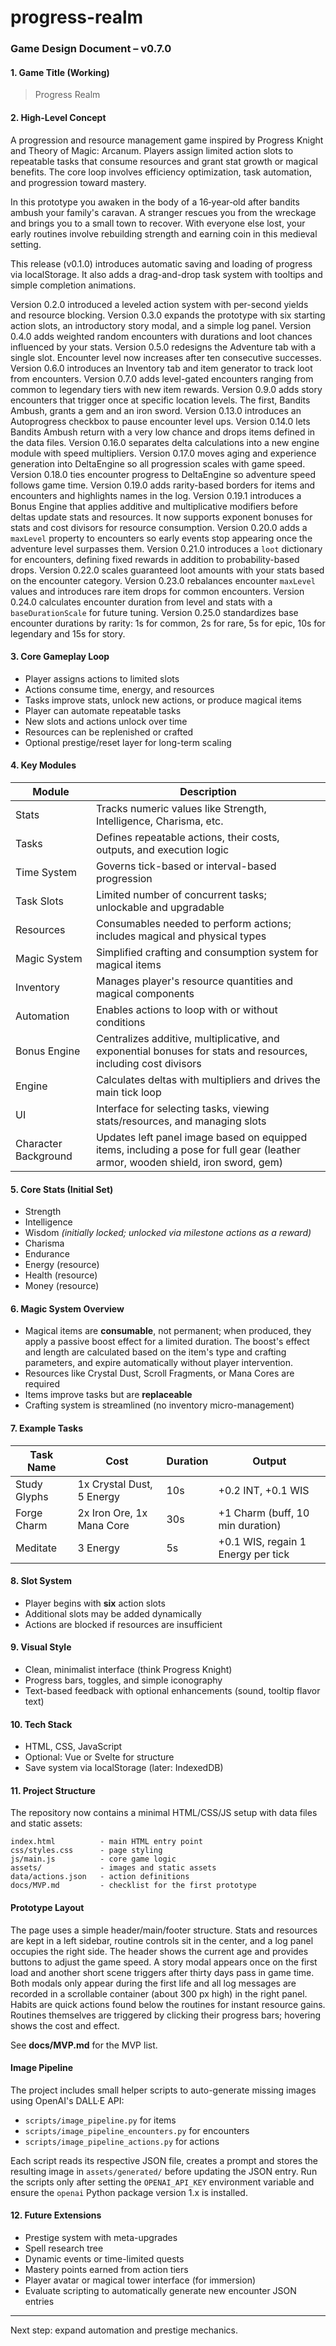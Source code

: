 # progress-realm
### Game Design Document – v0.7.0

#### 1. Game Title (Working)

> Progress Realm

#### 2. High-Level Concept

A progression and resource management game inspired by Progress Knight and Theory of Magic: Arcanum. Players assign limited action slots to repeatable tasks that consume resources and grant stat growth or magical benefits. The core loop involves efficiency optimization, task automation, and progression toward mastery.

In this prototype you awaken in the body of a 16‑year‑old after bandits ambush your family's caravan. A stranger rescues you from the wreckage and brings you to a small town to recover. With everyone else lost, your early routines involve rebuilding strength and earning coin in this medieval setting.

This release (v0.1.0) introduces automatic saving and loading of progress via localStorage.
It also adds a drag-and-drop task system with tooltips and simple completion animations.

Version 0.2.0 introduced a leveled action system with per-second yields and resource blocking.
Version 0.3.0 expands the prototype with six starting action slots, an introductory story modal, and a simple log panel.
Version 0.4.0 adds weighted random encounters with durations and loot chances influenced by your stats.
Version 0.5.0 redesigns the Adventure tab with a single slot. Encounter level now increases after ten consecutive successes.
Version 0.6.0 introduces an Inventory tab and item generator to track loot from encounters.
Version 0.7.0 adds level-gated encounters ranging from common to legendary tiers with new item rewards.
Version 0.9.0 adds story encounters that trigger once at specific location levels. The first, Bandits Ambush, grants a gem and an iron sword.
Version 0.13.0 introduces an Autoprogress checkbox to pause encounter level ups.
Version 0.14.0 lets Bandits Ambush return with a very low chance and drops items defined in the data files.
Version 0.16.0 separates delta calculations into a new engine module with speed multipliers.
Version 0.17.0 moves aging and experience generation into DeltaEngine so all progression scales with game speed.
Version 0.18.0 ties encounter progress to DeltaEngine so adventure speed follows game time.
Version 0.19.0 adds rarity-based borders for items and encounters and highlights names in the log.
Version 0.19.1 introduces a Bonus Engine that applies additive and multiplicative modifiers before deltas update stats and resources. It now supports exponent bonuses for stats and cost divisors for resource consumption.
Version 0.20.0 adds a `maxLevel` property to encounters so early events stop appearing once the adventure level surpasses them.
Version 0.21.0 introduces a `loot` dictionary for encounters, defining fixed rewards in addition to probability-based drops.
Version 0.22.0 scales guaranteed loot amounts with your stats based on the encounter category.
Version 0.23.0 rebalances encounter `maxLevel` values and introduces rare item drops for common encounters.
Version 0.24.0 calculates encounter duration from level and stats with a
`baseDurationScale` for future tuning.
Version 0.25.0 standardizes base encounter durations by rarity: 1s for
common, 2s for rare, 5s for epic, 10s for legendary and 15s for story.


#### 3. Core Gameplay Loop

* Player assigns actions to limited slots
* Actions consume time, energy, and resources
* Tasks improve stats, unlock new actions, or produce magical items
* Player can automate repeatable tasks
* New slots and actions unlock over time
* Resources can be replenished or crafted
* Optional prestige/reset layer for long-term scaling

#### 4. Key Modules

| Module       | Description                                                                |
| ------------ | -------------------------------------------------------------------------- |
| Stats        | Tracks numeric values like Strength, Intelligence, Charisma, etc.          |
| Tasks        | Defines repeatable actions, their costs, outputs, and execution logic      |
| Time System  | Governs tick-based or interval-based progression                           |
| Task Slots   | Limited number of concurrent tasks; unlockable and upgradable              |
| Resources    | Consumables needed to perform actions; includes magical and physical types |
| Magic System | Simplified crafting and consumption system for magical items               |
| Inventory    | Manages player's resource quantities and magical components                |
| Automation   | Enables actions to loop with or without conditions |
| Bonus Engine | Centralizes additive, multiplicative, and exponential bonuses for stats and resources, including cost divisors |
| Engine       | Calculates deltas with multipliers and drives the main tick loop |
| UI           | Interface for selecting tasks, viewing stats/resources, and managing slots |
| Character Background | Updates left panel image based on equipped items, including a pose for full gear (leather armor, wooden shield, iron sword, gem) |

#### 5. Core Stats (Initial Set)

* Strength
* Intelligence
* Wisdom *(initially locked; unlocked via milestone actions as a reward)*
* Charisma
* Endurance
* Energy (resource)
* Health (resource)
* Money (resource)

#### 6. Magic System Overview

* Magical items are **consumable**, not permanent; when produced, they apply a passive boost effect for a limited duration. The boost's effect and length are calculated based on the item's type and crafting parameters, and expire automatically without player intervention.
* Resources like Crystal Dust, Scroll Fragments, or Mana Cores are required
* Items improve tasks but are **replaceable**
* Crafting system is streamlined (no inventory micro-management)

#### 7. Example Tasks

| Task Name    | Cost                      | Duration | Output                             |
| ------------ | ------------------------- | -------- | ---------------------------------- |
| Study Glyphs | 1x Crystal Dust, 5 Energy | 10s      | +0.2 INT, +0.1 WIS                 |
| Forge Charm  | 2x Iron Ore, 1x Mana Core | 30s      | +1 Charm (buff, 10 min duration)   |
| Meditate     | 3 Energy                  | 5s       | +0.1 WIS, regain 1 Energy per tick |

#### 8. Slot System

* Player begins with **six** action slots
* Additional slots may be added dynamically
* Actions are blocked if resources are insufficient

#### 9. Visual Style

* Clean, minimalist interface (think Progress Knight)
* Progress bars, toggles, and simple iconography
* Text-based feedback with optional enhancements (sound, tooltip flavor text)

#### 10. Tech Stack

* HTML, CSS, JavaScript
* Optional: Vue or Svelte for structure
* Save system via localStorage (later: IndexedDB)

#### 11. Project Structure

The repository now contains a minimal HTML/CSS/JS setup with data files and static assets:

```
index.html          - main HTML entry point
css/styles.css      - page styling
js/main.js          - core game logic
assets/             - images and static assets
data/actions.json   - action definitions
docs/MVP.md         - checklist for the first prototype
```

#### Prototype Layout

The page uses a simple header/main/footer structure. Stats and resources are kept in a left sidebar, routine controls sit in the center, and a log panel occupies the right side. The header shows the current age and provides buttons to adjust the game speed.
A story modal appears once on the first load and another short scene triggers after thirty days pass in game time. Both modals only appear during the first life and all log messages are recorded in a scrollable container (about 300&nbsp;px high) in the right panel. Habits are quick actions found below the routines for instant resource gains. Routines themselves are triggered by clicking their progress bars; hovering shows the cost and effect.

See **docs/MVP.md** for the MVP list.

#### Image Pipeline

The project includes small helper scripts to auto-generate missing images using
OpenAI's DALL·E API:

- `scripts/image_pipeline.py` for items
- `scripts/image_pipeline_encounters.py` for encounters
- `scripts/image_pipeline_actions.py` for actions

Each script reads its respective JSON file, creates a prompt and stores the
resulting image in `assets/generated/` before updating the JSON entry.
Run the scripts only after setting the `OPENAI_API_KEY` environment variable and
ensure the `openai` Python package version 1.x is installed.

#### 12. Future Extensions

* Prestige system with meta-upgrades
* Spell research tree
* Dynamic events or time-limited quests
* Mastery points earned from action tiers
* Player avatar or magical tower interface (for immersion)
* Evaluate scripting to automatically generate new encounter JSON entries

---

Next step: expand automation and prestige mechanics.
